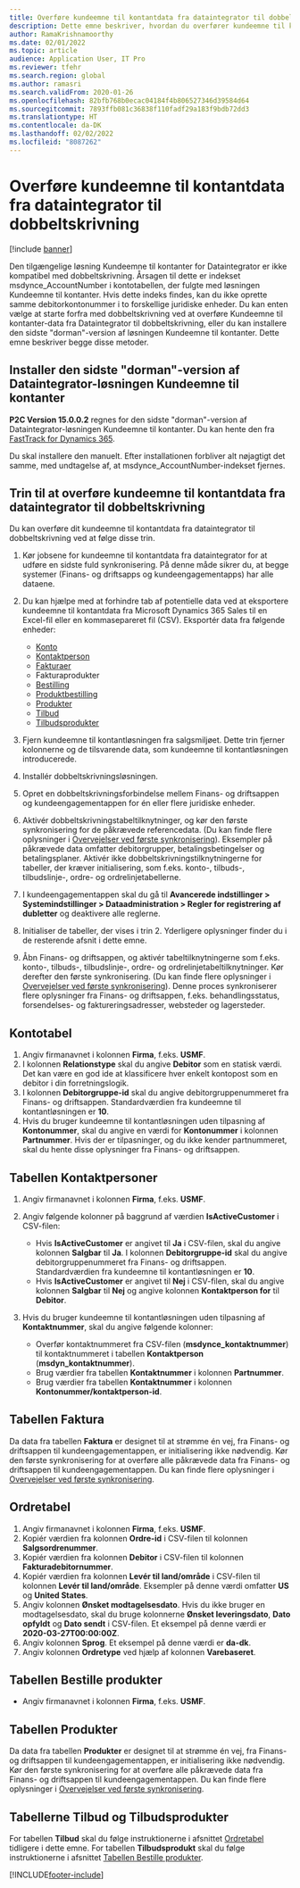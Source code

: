 ```yaml
---
title: Overføre kundeemne til kontantdata fra dataintegrator til dobbeltskrivning
description: Dette emne beskriver, hvordan du overfører kundeemne til kontantdata fra dataintegrator til dobbeltskrivning.
author: RamaKrishnamoorthy
ms.date: 02/01/2022
ms.topic: article
audience: Application User, IT Pro
ms.reviewer: tfehr
ms.search.region: global
ms.author: ramasri
ms.search.validFrom: 2020-01-26
ms.openlocfilehash: 82bfb768b0ecac04184f4b806527346d39584d64
ms.sourcegitcommit: 7893ffb081c36838f110fadf29a183f9bdb72dd3
ms.translationtype: HT
ms.contentlocale: da-DK
ms.lasthandoff: 02/02/2022
ms.locfileid: "8087262"
---
```

# <a name="migrate-prospect-to-cash-data-from-data-integrator-to-dual-write"></a>Overføre kundeemne til kontantdata fra dataintegrator til dobbeltskrivning

[!include [banner](../../includes/banner.md)]

Den tilgængelige løsning Kundeemne til kontanter for Dataintegrator er ikke kompatibel med dobbeltskrivning. Årsagen til dette er indekset msdynce_AccountNumber i kontotabellen, der fulgte med løsningen Kundeemne til kontanter. Hvis dette indeks findes, kan du ikke oprette samme debitorkontonummer i to forskellige juridiske enheder. Du kan enten vælge at starte forfra med dobbeltskrivning ved at overføre Kundeemne til kontanter-data fra Dataintegrator til dobbeltskrivning, eller du kan installere den sidste "dorman"-version af løsningen Kundeemne til kontanter. Dette emne beskriver begge disse metoder.

## <a name="install-the-last-dorman-version-of-the-data-integrator-prospect-to-cash-solution"></a>Installer den sidste "dorman"-version af Dataintegrator-løsningen Kundeemne til kontanter

**P2C Version 15.0.0.2** regnes for den sidste "dorman"-version af Dataintegrator-løsningen Kundeemne til kontanter. Du kan hente den fra [FastTrack for Dynamics 365](https://github.com/microsoft/Dynamics-365-FastTrack-Implementation-Assets/tree/master/Dual-write/P2C).

Du skal installere den manuelt. Efter installationen forbliver alt nøjagtigt det samme, med undtagelse af, at msdynce_AccountNumber-indekset fjernes.

## <a name="steps-to-migrate-prospect-to-cash-data-from-data-integrator-to-dual-write"></a>Trin til at overføre kundeemne til kontantdata fra dataintegrator til dobbeltskrivning

Du kan overføre dit kundeemne til kontantdata fra dataintegrator til dobbeltskrivning ved at følge disse trin.

1. Kør jobsene for kundeemne til kontantdata fra dataintegrator for at udføre en sidste fuld synkronisering. På denne måde sikrer du, at begge systemer (Finans- og driftsapps og kundeengagementapps) har alle dataene.
2. Du kan hjælpe med at forhindre tab af potentielle data ved at eksportere kundeemne til kontantdata fra Microsoft Dynamics 365 Sales til en Excel-fil eller en kommasepareret fil (CSV). Eksportér data fra følgende enheder:

    - [Konto](#account-table)
    - [Kontaktperson](#contact-table)
    - [Fakturaer](#invoice-table)
    - Fakturaprodukter
    - [Bestilling](#order-table)
    - [Produktbestilling](#order-products-table)
    - [Produkter](#products-table)
    - [Tilbud](#quote-and-quote-product-tables)
    - [Tilbudsprodukter](#quote-and-quote-product-tables)

3. Fjern kundeemne til kontantløsningen fra salgsmiljøet. Dette trin fjerner kolonnerne og de tilsvarende data, som kundeemne til kontantløsningen introducerede.
4. Installér dobbeltskrivningsløsningen.
5. Opret en dobbeltskrivningsforbindelse mellem Finans- og driftsappen og kundeengagementappen for én eller flere juridiske enheder.
6. Aktivér dobbeltskrivningstabeltilknytninger, og kør den første synkronisering for de påkrævede referencedata. (Du kan finde flere oplysninger i [Overvejelser ved første synkronisering](initial-sync-guidance.md)). Eksempler på påkrævede data omfatter debitorgrupper, betalingsbetingelser og betalingsplaner. Aktivér ikke dobbeltskrivningstilknytningerne for tabeller, der kræver initialisering, som f.eks. konto-, tilbuds-, tilbudslinje-, ordre- og ordrelinjetabellerne.
7. I kundeengagementappen skal du gå til **Avancerede indstillinger \> Systemindstillinger \> Dataadministration \> Regler for registrering af dubletter** og deaktivere alle reglerne.
8. Initialiser de tabeller, der vises i trin 2. Yderligere oplysninger finder du i de resterende afsnit i dette emne.
9. Åbn Finans- og driftsappen, og aktivér tabeltilknytningerne som f.eks. konto-, tilbuds-, tilbudslinje-, ordre- og ordrelinjetabeltilknytninger. Kør derefter den første synkronisering. (Du kan finde flere oplysninger i [Overvejelser ved første synkronisering](initial-sync-guidance.md)). Denne proces synkroniserer flere oplysninger fra Finans- og driftsappen, f.eks. behandlingsstatus, forsendelses- og faktureringsadresser, websteder og lagersteder.

## <a name="account-table"></a>Kontotabel

1. Angiv firmanavnet i kolonnen **Firma**, f.eks. **USMF**.
2. I kolonnen **Relationstype** skal du angive **Debitor** som en statisk værdi. Det kan være en god ide at klassificere hver enkelt kontopost som en debitor i din forretningslogik.
3. I kolonnen **Debitorgruppe-id** skal du angive debitorgruppenummeret fra Finans- og driftsappen. Standardværdien fra kundeemne til kontantløsningen er **10**.
4. Hvis du bruger kundeemne til kontantløsningen uden tilpasning af **Kontonummer**, skal du angive en værdi for **Kontonummer** i kolonnen **Partnummer**. Hvis der er tilpasninger, og du ikke kender partnummeret, skal du hente disse oplysninger fra Finans- og driftsappen.

## <a name="contact-table"></a>Tabellen Kontaktpersoner

1. Angiv firmanavnet i kolonnen **Firma**, f.eks. **USMF**.
2. Angiv følgende kolonner på baggrund af værdien **IsActiveCustomer** i CSV-filen:

    - Hvis **IsActiveCustomer** er angivet til **Ja** i CSV-filen, skal du angive kolonnen **Salgbar** til **Ja**. I kolonnen **Debitorgruppe-id** skal du angive debitorgruppenummeret fra Finans- og driftsappen. Standardværdien fra kundeemne til kontantløsningen er **10**.
    - Hvis **IsActiveCustomer** er angivet til **Nej** i CSV-filen, skal du angive kolonnen **Salgbar** til **Nej** og angive kolonnen **Kontaktperson for** til **Debitor**.

3. Hvis du bruger kundeemne til kontantløsningen uden tilpasning af **Kontaktnummer**, skal du angive følgende kolonner:

    - Overfør kontaktnummeret fra CSV-filen (**msdynce\_kontaktnummer**) til kontaktnummeret i tabellen **Kontaktperson** (**msdyn\_kontaktnummer**).
    - Brug værdier fra tabellen **Kontaktnummer** i kolonnen **Partnummer**.
    - Brug værdier fra tabellen **Kontaktnummer** i kolonnen **Kontonummer/kontaktperson-id**.

## <a name="invoice-table"></a>Tabellen Faktura

Da data fra tabellen **Faktura** er designet til at strømme én vej, fra Finans- og driftsappen til kundeengagementappen, er initialisering ikke nødvendig. Kør den første synkronisering for at overføre alle påkrævede data fra Finans- og driftsappen til kundeengagementappen. Du kan finde flere oplysninger i [Overvejelser ved første synkronisering](initial-sync-guidance.md).

## <a name="order-table"></a>Ordretabel

1. Angiv firmanavnet i kolonnen **Firma**, f.eks. **USMF**.
2. Kopiér værdien fra kolonnen **Ordre-id** i CSV-filen til kolonnen **Salgsordrenummer**.
3. Kopiér værdien fra kolonnen **Debitor** i CSV-filen til kolonnen **Fakturadebitornummer**.
4. Kopiér værdien fra kolonnen **Levér til land/område** i CSV-filen til kolonnen **Levér til land/område**. Eksempler på denne værdi omfatter **US** og **United States**.
5. Angiv kolonnen **Ønsket modtagelsesdato**. Hvis du ikke bruger en modtagelsesdato, skal du bruge kolonnerne **Ønsket leveringsdato**, **Dato opfyldt** og **Dato sendt** i CSV-filen. Et eksempel på denne værdi er **2020-03-27T00:00:00Z**.
6. Angiv kolonnen **Sprog**. Et eksempel på denne værdi er **da-dk**.
7. Angiv kolonnen **Ordretype** ved hjælp af kolonnen **Varebaseret**.

## <a name="order-products-table"></a>Tabellen Bestille produkter

- Angiv firmanavnet i kolonnen **Firma**, f.eks. **USMF**.

## <a name="products-table"></a>Tabellen Produkter

Da data fra tabellen **Produkter** er designet til at strømme én vej, fra Finans- og driftsappen til kundeengagementappen, er initialisering ikke nødvendig. Kør den første synkronisering for at overføre alle påkrævede data fra Finans- og driftsappen til kundeengagementappen. Du kan finde flere oplysninger i [Overvejelser ved første synkronisering](initial-sync-guidance.md).

## <a name="quote-and-quote-product-tables"></a>Tabellerne Tilbud og Tilbudsprodukter

For tabellen **Tilbud** skal du følge instruktionerne i afsnittet [Ordretabel](#order-table) tidligere i dette emne. For tabellen **Tilbudsprodukt** skal du følge instruktionerne i afsnittet [Tabellen Bestille produkter](#order-products-table).


[!INCLUDE[footer-include](../../../../includes/footer-banner.md)]
